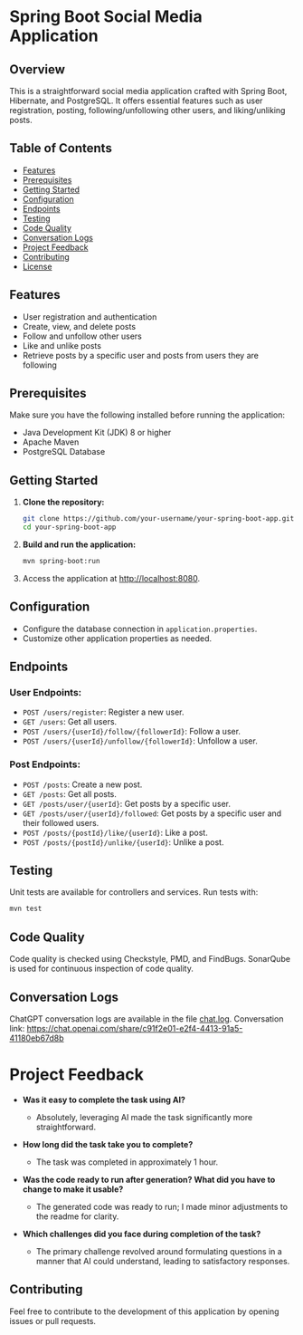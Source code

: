 # Spring Boot Social Media Application

## Overview
This is a straightforward social media application crafted with Spring Boot, Hibernate, and PostgreSQL. It offers essential features such as user registration, posting, following/unfollowing other users, and liking/unliking posts.

## Table of Contents
- [Features](#features)
- [Prerequisites](#prerequisites)
- [Getting Started](#getting-started)
- [Configuration](#configuration)
- [Endpoints](#endpoints)
- [Testing](#testing)
- [Code Quality](#code-quality)
- [Conversation Logs](#conversation-logs)
- [Project Feedback](#project-feedback)
- [Contributing](#contributing)
- [License](#license)

## Features
- User registration and authentication
- Create, view, and delete posts
- Follow and unfollow other users
- Like and unlike posts
- Retrieve posts by a specific user and posts from users they are following

## Prerequisites
Make sure you have the following installed before running the application:
- Java Development Kit (JDK) 8 or higher
- Apache Maven
- PostgreSQL Database

## Getting Started
1. **Clone the repository:**
    ```bash
    git clone https://github.com/your-username/your-spring-boot-app.git
    cd your-spring-boot-app
    ```

2. **Build and run the application:**
    ```bash
    mvn spring-boot:run
    ```

3. Access the application at [http://localhost:8080](http://localhost:8080).

## Configuration
- Configure the database connection in `application.properties`.
- Customize other application properties as needed.

## Endpoints
### User Endpoints:
- `POST /users/register`: Register a new user.
- `GET /users`: Get all users.
- `POST /users/{userId}/follow/{followerId}`: Follow a user.
- `POST /users/{userId}/unfollow/{followerId}`: Unfollow a user.

### Post Endpoints:
- `POST /posts`: Create a new post.
- `GET /posts`: Get all posts.
- `GET /posts/user/{userId}`: Get posts by a specific user.
- `GET /posts/user/{userId}/followed`: Get posts by a specific user and their followed users.
- `POST /posts/{postId}/like/{userId}`: Like a post.
- `POST /posts/{postId}/unlike/{userId}`: Unlike a post.

## Testing
Unit tests are available for controllers and services. Run tests with:
```bash
mvn test
```
## Code Quality

Code quality is checked using Checkstyle, PMD, and FindBugs. SonarQube is used for continuous inspection of code quality.
## Conversation Logs

ChatGPT conversation logs are available in the file [chat.log](src/main/resources/chat.log).
Conversation link: https://chat.openai.com/share/c91f2e01-e2f4-4413-91a5-41180eb67d8b

# Project Feedback

- **Was it easy to complete the task using AI?**
    - Absolutely, leveraging AI made the task significantly more straightforward.

- **How long did the task take you to complete?**
    - The task was completed in approximately 1 hour.

- **Was the code ready to run after generation? What did you have to change to make it usable?**
    - The generated code was ready to run; I made minor adjustments to the readme for clarity.

- **Which challenges did you face during completion of the task?**
    - The primary challenge revolved around formulating questions in a manner that AI could understand, leading to satisfactory responses.

## Contributing
Feel free to contribute to the development of this application by opening issues or pull requests.